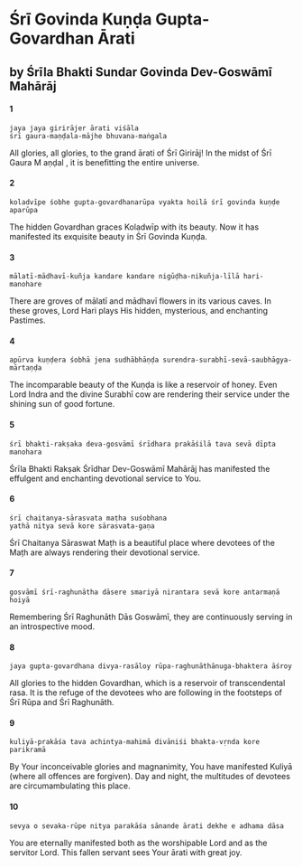# Śrī Govinda Kuṇḍa Gupta-Govardhan Ārati

## by Śrīla Bhakti Sundar Govinda Dev-Goswāmī Mahārāj

#### 1

    jaya jaya girirājer ārati viśāla
    śrī gaura-maṇḍala-mājhe bhuvana-maṅgala

All glories, all glories, to the grand ārati of Śrī Girirāj! In the midst of Śrī Gaura M aṇḍal , it is benefitting the entire universe.

#### 2

    koladvīpe śobhe gupta-govardhanarūpa vyakta hoilā śrī govinda kuṇḍe aparūpa

The hidden Govardhan graces Koladwīp with its beauty. Now it has manifested its exquisite beauty in Śrī Govinda Kuṇḍa.

#### 3

    mālatī-mādhavī-kuñja kandare kandare nigūḍha-nikuñja-līlā hari-manohare

There are groves of mālatī and mādhavī flowers in its various caves. In these groves, Lord Hari plays His hidden, mysterious, and enchanting Pastimes.

#### 4

    apūrva kuṇḍera śobhā jena sudhābhāṇḍa surendra-surabhī-sevā-saubhāgya-mārtaṇḍa

The incomparable beauty of the Kuṇḍa is like a reservoir of honey. Even Lord Indra and the divine Surabhī cow are rendering their service under the shining sun of good fortune.

#### 5

    śrī bhakti-rakṣaka deva-gosvāmī śrīdhara prakāśilā tava sevā dīpta manohara

Śrīla  Bhakti  Rakṣak  Śrīdhar  Dev-Goswāmī Mahārāj has manifested the effulgent and enchanting devotional service to You.

#### 6

    śrī chaitanya-sārasvata maṭha suśobhana
    yathā nitya sevā kore sārasvata-gaṇa

Śrī Chaitanya Sāraswat Maṭh is a beautiful place where devotees of the Maṭh are always rendering their devotional service.

#### 7

    gosvāmī śrī-raghunātha dāsere smariyā nirantara sevā kore antarmaṇā hoiyā

Remembering Śrī Raghunāth Dās Goswāmī, they are continuously serving in an introspective mood.

#### 8

    jaya gupta-govardhana divya-rasāloy rūpa-raghunāthānuga-bhaktera āśroy

All glories to the hidden Govardhan, which is a reservoir of transcendental rasa. It is the refuge of the devotees who are following in the footsteps of Śrī Rūpa and Śrī Raghunāth.

#### 9

    kuliyā-prakāśa tava achintya-mahimā divāniśi bhakta-vṛnda kore parikramā

By Your inconceivable glories and magnanimity, You have manifested Kuliyā (where all offences are forgiven). Day and night, the multitudes of devotees are circumambulating this place.

#### 10

    sevya o sevaka-rūpe nitya parakāśa sānande ārati dekhe e adhama dāsa

You are eternally manifested both as the worshipable Lord and as the servitor Lord. This fallen servant sees Your ārati with great joy.

